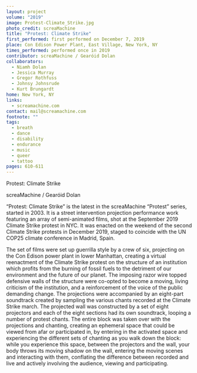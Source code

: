 ```yaml
---
layout: project
volume: "2019"
image: Protest-Climate_Strike.jpg
photo_credit: screaMachine
title: "Protest: Climate Strike"
first_performed: first performed on December 7, 2019
place: Con Edison Power Plant, East Village, New York, NY
times_performed: performed once in 2019
contributor: screaMachine / Gearóid Dolan
collaborators:
  - Niamh Dolan
  - Jessica Murray
  - Gregor Rothfuss
  - Johnsy Johnsrude
  - Kurt Brungardt
home: New York, NY
links:
  - screamachine.com
contact: mail@screamachine.com
footnote: ""
tags:
  - breath
  - dance
  - disability
  - endurance
  - music
  - queer
  - tattoo
pages: 610-611
---
```


Protest: Climate Strike

screaMachine / Gearóid Dolan

“Protest: Climate Strike” is the latest in the screaMachine “Protest” series, started in 2003. It is a street intervention projection performance work featuring an array of semi-animated films, shot at the September 2019 Climate Strike protest in NYC. It was enacted on the weekend of the second Climate Strike protests in December 2019, staged to coincide with the UN COP25 climate conference in Madrid, Spain.

The set of films were set up guerrilla style by a crew of six, projecting on the Con Edison power plant in lower Manhattan, creating a virtual reenactment of the Climate Strike protest on the structure of an institution which profits from the burning of fossil fuels to the detriment of our environment and the future of our planet. The imposing razor wire topped defensive walls of the structure were co-opted to become a moving, living criticism of the institution, and a reinforcement of the voice of the public demanding change. The projections were accompanied by an eight-part soundtrack created by sampling the various chants recorded at the Climate Strike march. The projected wall was constructed by a set of eight projectors and each of the eight sections had its own soundtrack, looping a number of protest chants. The entire block was taken over with the projections and chanting, creating an ephemeral space that could be viewed from afar or participated in, by entering in the activated space and experiencing the different sets of chanting as you walk down the block: while you experience this space, between the projectors and the wall, your body throws its moving shadow on the wall, entering the moving scenes and interacting with them, conflating the difference between recorded and live and actively involving the audience, viewing and participating.

